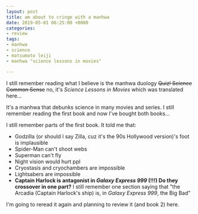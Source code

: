 ```yaml
---
layout: post
title: am about to cringe with a manhwa
date: 2019-05-01 06:25:00 +0000
categories:
- review
tags:
- manhwa
- science
- matsumoto leiji
- manhwa "science lessons in movies"

---
```

I still remember reading what I believe is the manhwa duology ~~Quiz! Science Common Sense~~ no, it's _Science Lessons in Movies_ which was translated here...

It's a manhwa that debunks science in many movies and series. I still remember reading the first book and now I've bought both books...

I still remember parts of the first book. It told me that:

* Godzilla (or should I say Zilla, cuz it's the 90s Hollywood version)'s foot is implausible
* Spider-Man can't shoot webs
* Superman can't fly
* Night vision would hurt ppl
* Cryostasis and cryochambers are impossible
* Lightsabers are impossible
* **Captain Harlock is antagonist in _Galaxy Express 999_ (!!!) Do they crossover in one part?** I still remember one section saying that "the Arcadia (Captain Harlock's ship) is, in _Galaxy Express 999_, the Big Bad"

I'm going to reread it again and planning to review it (and book 2) here.